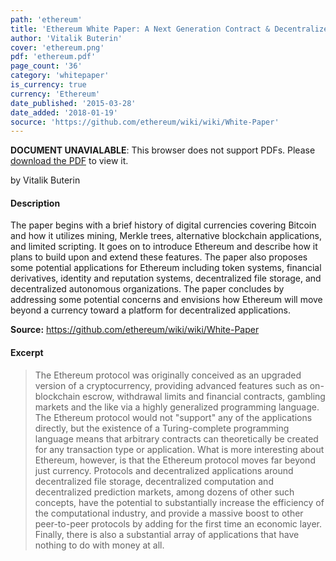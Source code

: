 ```yaml
---
path: 'ethereum'
title: 'Ethereum White Paper: A Next Generation Contract & Decentralized Application Platform'
author: 'Vitalik Buterin'
cover: 'ethereum.png'
pdf: 'ethereum.pdf'
page_count: '36'
category: 'whitepaper'
is_currency: true
currency: 'Ethereum'
date_published: '2015-03-28'
date_added: '2018-01-19'
socurce: 'https://github.com/ethereum/wiki/wiki/White-Paper'
---
```


<object class="pdf_embed" data="/pdf/ethereum.pdf" type="application/pdf" width="100%" height="100%">
   <p><b>DOCUMENT UNAVIALABLE</b>: This browser does not support PDFs. Please <a href="/pdf/ethereum.pdf">download the PDF</a> to view it.</p>
</object>

by Vitalik Buterin

#### Description
The paper begins with a brief history of digital currencies covering Bitcoin and how it utilizes mining, Merkle trees, alternative blockchain applications, and limited scripting. It goes on to introduce Ethereum and describe how it plans to build upon and extend these features. The paper also proposes some potential applications for Ethereum including token systems, financial derivatives, identity and reputation systems, decentralized file storage, and decentralized autonomous organizations. The paper concludes by addressing some potential concerns and envisions how Ethereum will move beyond a currency toward a platform for decentralized applications.

**Source:** https://github.com/ethereum/wiki/wiki/White-Paper

#### Excerpt
> The Ethereum protocol was originally conceived as an upgraded version of a cryptocurrency, providing advanced features such as on-blockchain escrow, withdrawal limits and financial contracts, gambling markets and the like via a highly generalized programming language. The Ethereum protocol would not "support" any of the applications directly, but the existence of a Turing-complete programming language means that arbitrary contracts can theoretically be created for any transaction type or application. What is more interesting about Ethereum, however, is that the Ethereum protocol moves far beyond just currency. Protocols and decentralized applications around decentralized file storage, decentralized computation and decentralized prediction markets, among dozens of other such concepts, have the potential to substantially increase the efficiency of the computational industry, and provide a massive boost to other peer-to-peer protocols by adding for the first time an economic layer. Finally, there is also a substantial array of applications that have nothing to do with money at all.
